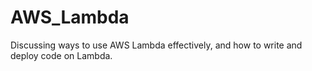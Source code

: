 # AWS_Lambda
Discussing ways to use AWS Lambda effectively, and how to write and deploy code on Lambda.
